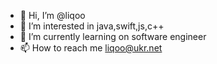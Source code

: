 - 👋 Hi, I’m @liqoo
- 👀 I’m interested in java,swift,js,c++
- 🌱 I’m currently learning on software engineer
- 📫 How to reach me liqoo@ukr.net

<!---
liqoo/liqoo is a ✨ special ✨ repository because its `README.md` (this file) appears on your GitHub profile.
You can click the Preview link to take a look at your changes.
--->
